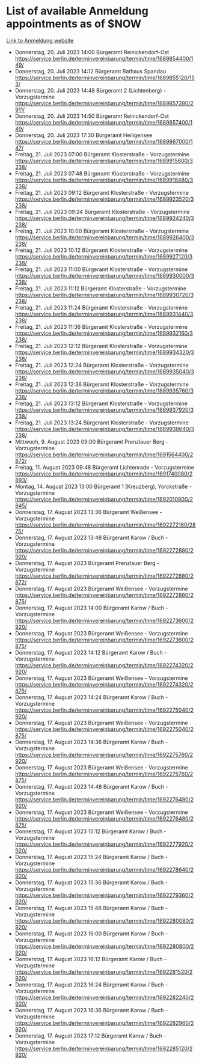 # List of available Anmeldung appointments as of $NOW
[Link to Anmeldung website](https://service.berlin.de/terminvereinbarung/termin/tag.php?termin=1&anliegen[]=120686&dienstleisterlist=122210,122217,327316,122219,327312,122227,327314,122231,327346,122243,327348,122254,122252,329742,122260,329745,122262,329748,122271,327278,122273,327274,122277,327276,330436,122280,327294,122282,327290,122284,327292,122291,327270,122285,327266,122286,327264,122296,327268,150230,329760,122297,327286,122294,327284,122312,329763,122314,329775,122304,327330,122311,327334,122309,327332,317869,122281,327352,122279,329772,122283,122276,327324,122274,327326,122267,329766,122246,327318,122251,327320,122257,327322,122208,327298,122226,327300&herkunft=http%3A%2F%2Fservice.berlin.de%2Fdienstleistung%2F120686%2F)
- Donnerstag, 20. Juli 2023 14:00 Bürgeramt Reinickendorf-Ost https://service.berlin.de/terminvereinbarung/termin/time/1689854400/149/
- Donnerstag, 20. Juli 2023 14:12 Bürgeramt Rathaus Spandau https://service.berlin.de/terminvereinbarung/termin/time/1689855120/153/
- Donnerstag, 20. Juli 2023 14:48 Bürgeramt 2 (Lichtenberg) - Vorzugstermine https://service.berlin.de/terminvereinbarung/termin/time/1689857280/2911/
- Donnerstag, 20. Juli 2023 14:50 Bürgeramt Reinickendorf-Ost https://service.berlin.de/terminvereinbarung/termin/time/1689857400/149/
- Donnerstag, 20. Juli 2023 17:30 Bürgeramt Heiligensee https://service.berlin.de/terminvereinbarung/termin/time/1689867000/147/
- Freitag, 21. Juli 2023 07:00 Bürgeramt Klosterstraße - Vorzugstermine https://service.berlin.de/terminvereinbarung/termin/time/1689915600/3238/
- Freitag, 21. Juli 2023 07:48 Bürgeramt Klosterstraße - Vorzugstermine https://service.berlin.de/terminvereinbarung/termin/time/1689918480/3238/
- Freitag, 21. Juli 2023 09:12 Bürgeramt Klosterstraße - Vorzugstermine https://service.berlin.de/terminvereinbarung/termin/time/1689923520/3238/
- Freitag, 21. Juli 2023 09:24 Bürgeramt Klosterstraße - Vorzugstermine https://service.berlin.de/terminvereinbarung/termin/time/1689924240/3238/
- Freitag, 21. Juli 2023 10:00 Bürgeramt Klosterstraße - Vorzugstermine https://service.berlin.de/terminvereinbarung/termin/time/1689926400/3238/
- Freitag, 21. Juli 2023 10:12 Bürgeramt Klosterstraße - Vorzugstermine https://service.berlin.de/terminvereinbarung/termin/time/1689927120/3238/
- Freitag, 21. Juli 2023 11:00 Bürgeramt Klosterstraße - Vorzugstermine https://service.berlin.de/terminvereinbarung/termin/time/1689930000/3238/
- Freitag, 21. Juli 2023 11:12 Bürgeramt Klosterstraße - Vorzugstermine https://service.berlin.de/terminvereinbarung/termin/time/1689930720/3238/
- Freitag, 21. Juli 2023 11:24 Bürgeramt Klosterstraße - Vorzugstermine https://service.berlin.de/terminvereinbarung/termin/time/1689931440/3238/
- Freitag, 21. Juli 2023 11:36 Bürgeramt Klosterstraße - Vorzugstermine https://service.berlin.de/terminvereinbarung/termin/time/1689932160/3238/
- Freitag, 21. Juli 2023 12:12 Bürgeramt Klosterstraße - Vorzugstermine https://service.berlin.de/terminvereinbarung/termin/time/1689934320/3238/
- Freitag, 21. Juli 2023 12:24 Bürgeramt Klosterstraße - Vorzugstermine https://service.berlin.de/terminvereinbarung/termin/time/1689935040/3238/
- Freitag, 21. Juli 2023 12:36 Bürgeramt Klosterstraße - Vorzugstermine https://service.berlin.de/terminvereinbarung/termin/time/1689935760/3238/
- Freitag, 21. Juli 2023 13:12 Bürgeramt Klosterstraße - Vorzugstermine https://service.berlin.de/terminvereinbarung/termin/time/1689937920/3238/
- Freitag, 21. Juli 2023 13:24 Bürgeramt Klosterstraße - Vorzugstermine https://service.berlin.de/terminvereinbarung/termin/time/1689938640/3238/
- Mittwoch, 9. August 2023 09:00 Bürgeramt Prenzlauer Berg - Vorzugstermine https://service.berlin.de/terminvereinbarung/termin/time/1691564400/2872/
- Freitag, 11. August 2023 09:48 Bürgeramt Lichtenrade - Vorzugstermine https://service.berlin.de/terminvereinbarung/termin/time/1691740080/2893/
- Montag, 14. August 2023 13:00 Bürgeramt 1 (Kreuzberg), Yorckstraße - Vorzugstermine https://service.berlin.de/terminvereinbarung/termin/time/1692010800/2845/
- Donnerstag, 17. August 2023 13:36 Bürgeramt Weißensee - Vorzugstermine https://service.berlin.de/terminvereinbarung/termin/time/1692272160/2875/
- Donnerstag, 17. August 2023 13:48 Bürgeramt Karow / Buch - Vorzugstermine https://service.berlin.de/terminvereinbarung/termin/time/1692272880/2920/
- Donnerstag, 17. August 2023  Bürgeramt Prenzlauer Berg - Vorzugstermine https://service.berlin.de/terminvereinbarung/termin/time/1692272880/2872/
- Donnerstag, 17. August 2023  Bürgeramt Weißensee - Vorzugstermine https://service.berlin.de/terminvereinbarung/termin/time/1692272880/2875/
- Donnerstag, 17. August 2023 14:00 Bürgeramt Karow / Buch - Vorzugstermine https://service.berlin.de/terminvereinbarung/termin/time/1692273600/2920/
- Donnerstag, 17. August 2023  Bürgeramt Weißensee - Vorzugstermine https://service.berlin.de/terminvereinbarung/termin/time/1692273600/2875/
- Donnerstag, 17. August 2023 14:12 Bürgeramt Karow / Buch - Vorzugstermine https://service.berlin.de/terminvereinbarung/termin/time/1692274320/2920/
- Donnerstag, 17. August 2023  Bürgeramt Weißensee - Vorzugstermine https://service.berlin.de/terminvereinbarung/termin/time/1692274320/2875/
- Donnerstag, 17. August 2023 14:24 Bürgeramt Karow / Buch - Vorzugstermine https://service.berlin.de/terminvereinbarung/termin/time/1692275040/2920/
- Donnerstag, 17. August 2023  Bürgeramt Weißensee - Vorzugstermine https://service.berlin.de/terminvereinbarung/termin/time/1692275040/2875/
- Donnerstag, 17. August 2023 14:36 Bürgeramt Karow / Buch - Vorzugstermine https://service.berlin.de/terminvereinbarung/termin/time/1692275760/2920/
- Donnerstag, 17. August 2023  Bürgeramt Weißensee - Vorzugstermine https://service.berlin.de/terminvereinbarung/termin/time/1692275760/2875/
- Donnerstag, 17. August 2023 14:48 Bürgeramt Karow / Buch - Vorzugstermine https://service.berlin.de/terminvereinbarung/termin/time/1692276480/2920/
- Donnerstag, 17. August 2023  Bürgeramt Weißensee - Vorzugstermine https://service.berlin.de/terminvereinbarung/termin/time/1692276480/2875/
- Donnerstag, 17. August 2023 15:12 Bürgeramt Karow / Buch - Vorzugstermine https://service.berlin.de/terminvereinbarung/termin/time/1692277920/2920/
- Donnerstag, 17. August 2023 15:24 Bürgeramt Karow / Buch - Vorzugstermine https://service.berlin.de/terminvereinbarung/termin/time/1692278640/2920/
- Donnerstag, 17. August 2023 15:36 Bürgeramt Karow / Buch - Vorzugstermine https://service.berlin.de/terminvereinbarung/termin/time/1692279360/2920/
- Donnerstag, 17. August 2023 15:48 Bürgeramt Karow / Buch - Vorzugstermine https://service.berlin.de/terminvereinbarung/termin/time/1692280080/2920/
- Donnerstag, 17. August 2023 16:00 Bürgeramt Karow / Buch - Vorzugstermine https://service.berlin.de/terminvereinbarung/termin/time/1692280800/2920/
- Donnerstag, 17. August 2023 16:12 Bürgeramt Karow / Buch - Vorzugstermine https://service.berlin.de/terminvereinbarung/termin/time/1692281520/2920/
- Donnerstag, 17. August 2023 16:24 Bürgeramt Karow / Buch - Vorzugstermine https://service.berlin.de/terminvereinbarung/termin/time/1692282240/2920/
- Donnerstag, 17. August 2023 16:36 Bürgeramt Karow / Buch - Vorzugstermine https://service.berlin.de/terminvereinbarung/termin/time/1692282960/2920/
- Donnerstag, 17. August 2023 17:12 Bürgeramt Karow / Buch - Vorzugstermine https://service.berlin.de/terminvereinbarung/termin/time/1692285120/2920/
